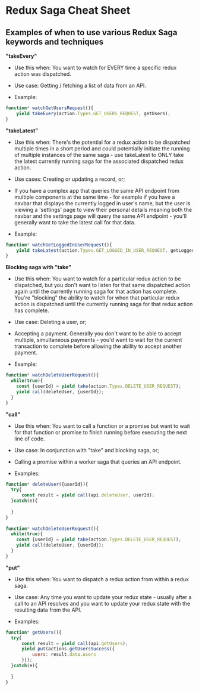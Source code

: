 # Redux Saga Cheat Sheet
## Examples of when to use various Redux Saga keywords and techniques

**"takeEvery"**
* Use this when: You want to watch for EVERY time a specific redux action was dispatched.

* Use case: Getting / fetching a list of data from an API.

* Example:
```javascript
function* watchGetUsersRequest(){
    yield takeEvery(action.Types.GET_USERS_REQUEST, getUsers);
}
```

**"takeLatest"**
* Use this when: There's the potential for a redux action to be dispatched multiple times in a short period and could potentially initiate the running of multiple instances of the same saga - use takeLatest to ONLY take the latest currently running saga for the associated dispatched redux action.

* Use cases: Creating or updating a record, or;

* If you have a complex app that queries the same API endpoint from multiple components at the same time - for example if you have a navbar that displays the currently logged in user's name, but the user is viewing a 'settings' page to view their personal details meaning both the navbar and the settings page will query the same API endpoint - you'll generally want to take the latest call for that data.

* Example:
```javascript
function* watchGetLoggedInUserRequest(){
    yield takeLatest(action.Types.GET_LOGGED_IN_USER_REQUEST, getLoggedInUser);
}
```

**Blocking saga with "take"**
* Use this when: You want to watch for a particular redux action to be dispatched, but you don't want to listen for that same dispatched action again until the currently running saga for that action has complete. You're "blocking" the ability to watch for when that particular redux action is dispatched until the currently running saga for that redux action has complete.

* Use case: Deleting a user, or;

* Accepting a payment. Generally you don't want to be able to accept multiple, simultaneous payments - you'd want to wait for the current transaction to complete before allowing the ability to accept another payment.

* Example:
```javascript
function* watchDeleteUserRequest(){
  while(true){
    const {userId} = yield take(action.Types.DELETE_USER_REQUEST);
    yield call(deleteUser, {userId});
  }
}
```

**"call"**
* Use this when: You want to call a function or a promise but want to wait for that function or promise to finish running before executing the next line of code.

* Use case: In conjunction with "take" and blocking saga, or;

* Calling a promise within a worker saga that queries an API endpoint.

* Examples:
```javascript
function* deleteUser({userId}){
  try{
      const result = yield call(api.deleteUser, userId);
  }catch(e){
  
  }
}
 
function* watchDeleteUserRequest(){
  while(true){
    const {userId} = yield take(action.Types.DELETE_USER_REQUEST);
    yield call(deleteUser, {userId});
  }
}
```

**"put"**
* Use this when: You want to dispatch a redux action from within a redux saga.

* Use case: Any time you want to update your redux state - usually after a call to an API resolves and you want to update your redux state with the resulting data from the API.

* Examples:
```javascript
function* getUsers(){
  try{
      const result = yield call(api.getUsers);
      yield put(actions.getUsersSuccess({
          users: result.data.users
      }));
  }catch(e){
  
  }
}
```